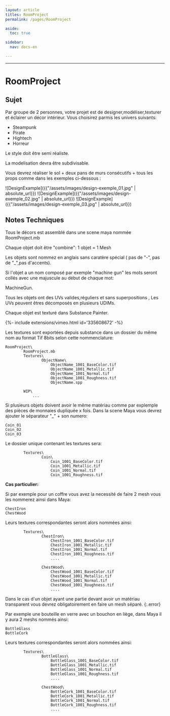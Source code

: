 ```yaml
---
layout: article
titles: RoomProject
permalink: /pages/RoomProject

aside:
  toc: true

sidebar:
  nav: docs-en

---
```


_____


# RoomProject

## Sujet

Par groupe de 2 personnes, votre projet est de designer,modéliser,texturer et éclairer un décor intérieur.
Vous choisirez parmis les univers suivants:
* Steampunk
* Pirate
* Hightech
* Horreur

Le style doit être semi réaliste.

La modelisation devra être subdivisable.

Vous devrez réaliser le sol + deux pans de murs consécutifs + tous les props comme dans les exemples ci-dessous :

![DesignExample]({{"/assets/images/design-exemple_01.jpg" | absolute_url}})
![DesignExample]({{"/assets/images/design-exemple_02.jpg" | absolute_url}})
![DesignExample]({{"/assets/images/design-exemple_03.jpg" | absolute_url}})

## Notes Techniques

Tous le décors est assemblé dans une scene maya nommée RoomProject.mb

Chaque objet doit être "combine": 1 objet = 1 Mesh

Les objets sont nommez en anglais sans caratère spécial ( pas de "-", pas de "_",pas d'accents).

Si l'objet a un nom composé par exemple "machine gun" les mots seront collés avec une majuscule au début de chaque mot:

MachineGun.

Tous les objets ont des UVs valides,réguliers et sans superpositions , Les UVs peuvent êtres décomposés en plusieurs UDIMs.

Chaque objet est texturé dans Substance Painter.

<div>{%- include extensions/vimeo.html id='335608672' -%}</div>

Les textures sont exportées depuis substance dans un dossier du même nom au format Tif 8bits selon cette nommenclature:
~~~~~~
RoomProject\
		RoomProject.mb
		Textures\
				ObjectName\
					ObjectName_1001_BaseColor.tif
					ObjectName_1001_Metallic.tif
					ObjectName_1001_Normal.tif
					ObjectName_1001_Roughness.tif
					ObjectName.spp
						
		WIP\	
			...
~~~~~~

Si plusieurs objets doivent avoir le même matériau comme par explemple des pièces de monnaies dupliquée x fois.
Dans la scene Maya vous devrez ajouter le séparateur "_" + son numero:

~~~~~~
Coin_01
Coin_02
Coin_03
~~~~~~

Le dossier unique contenant les textures sera:

~~~~~~
		Textures\
				Coin\
					Coin_1001_BaseColor.tif
					Coin_1001_Metallic.tif
					Coin_1001_Normal.tif
					Coin_1001_Roughness.tif

~~~~~~

**Cas particulier:**

Si par exemple pour un coffre vous avez la necessité de faire 2 mesh vous les nommerez ainsi dans Maya:

~~~~~~
ChestIron
ChestWood
~~~~~~

Leurs textures correspondantes seront alors nommées ainsi:

~~~~~~
		Textures\
				ChestIron\
					ChestIron_1001_BaseColor.tif
					ChestIron_1001_Metallic.tif
					ChestIron_1001_Normal.tif
					ChestIron_1001_Roughness.tif
					....
				
				ChestWood\
					ChestWood_1001_BaseColor.tif
					ChestWood_1001_Metallic.tif
					ChestWood_1001_Normal.tif
					ChestWood_1001_Roughness.tif
					....		

~~~~~~

Dans le cas d'un objet ayant une partie devant avoir un matériau transparent vous devrez obligatoirement en faire un mesh séparé.
{:.error}

Par exemple une bouteille en verre avec un bouchon en liège, dans Maya il y aura 2 meshs nommés ainsi:

~~~~~~
BottleGlass
BottleCork
~~~~~~

Leurs textures correspondantes seront alors nommées ainsi:

~~~~~~
		Textures\
				BottleGlass\
					BottleGlass_1001_BaseColor.tif
					BottleGlass_1001_Metallic.tif
					BottleGlass_1001_Normal.tif
					BottleGlass_1001_Roughness.tif
					....
				
				ChestWood\
					BottleCork_1001_BaseColor.tif
					BottleCork_1001_Metallic.tif
					BottleCork_1001_Normal.tif
					BottleCork_1001_Roughness.tif
					....		

~~~~~~




